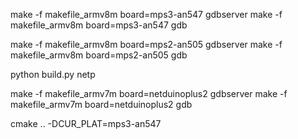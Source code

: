 

make -f makefile_armv8m board=mps3-an547 gdbserver
make -f makefile_armv8m board=mps3-an547 gdb


make -f makefile_armv8m board=mps2-an505 gdbserver
make -f makefile_armv8m board=mps2-an505 gdb


python build.py netp

make -f makefile_armv7m board=netduinoplus2 gdbserver
make -f makefile_armv7m board=netduinoplus2 gdb



cmake .. -DCUR_PLAT=mps3-an547